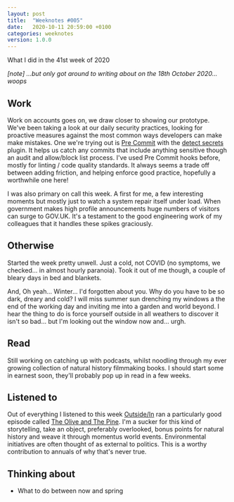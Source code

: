 ```yaml
---
layout: post
title:  "Weeknotes #005"
date:   2020-10-11 20:59:00 +0100
categories: weeknotes
version: 1.0.0
---
```


What I did in the 41st week of 2020

*[note] ...but only got around to writing about on the 18th October 2020... woops*

## Work

Work on accounts goes on, we draw closer to showing our prototype. We've been taking a look at our daily security practices, looking for proactive measures against the most common ways developers can make make mistakes. One we're trying out is [Pre Commit][pre-commit] with the [detect secrets][detect-secrets] plugin. It helps us catch any commits that include anything sensitive though an audit and allow/block list process. I've used Pre Commit hooks before, mostly for linting / code quality standards. It always seems a trade off between adding friction, and helping enforce good practice, hopefully a worthwhile one here!

I was also primary on call this week. A first for me, a few interesting moments but mostly just to watch a system repair itself under load. When government makes high profile announcements huge numbers of visitors can surge to GOV.UK. It's a testament to the good engineering work of my colleagues that it handles these spikes graciously.

## Otherwise

Started the week pretty unwell. Just a cold, not COVID (no symptoms, we checked... in almost hourly paranoia). Took it out of me though, a couple of bleary days in bed and blankets.

And, Oh yeah... Winter... I'd forgotten about you. Why do you have to be so dark, dreary and cold?
I will miss summer sun drenching my windows a the end of the working day and inviting me into a garden and world beyond. I hear the thing to do is force yourself outside in all weathers to discover it isn't so bad... but I'm looking out the window now and... urgh.

## Read

Still working on catching up with podcasts, whilst noodling through my ever growing collection of natural history filmmaking books. I should start some in earnest soon, they'll probably pop up in read in a few weeks.

## Listened to

Out of everything I listened to this week [Outside/In][outside-in] ran a particularly good episode called [The Olive and The Pine][olive-and-the-pine]. I'm a sucker for this kind of storytelling, take an object, preferably overlooked, bonus points for natural history and weave it through momentus world events. Environmental initiatives are often thought of as external to politics. This is a worthy contribution to annuals of why that's never true.

## Thinking about

- What to do between now and spring

[pre-commit]: https://pre-commit.com/
[detect-secrets]: https://github.com/Yelp/detect-secrets
[outside-in]: http://outsideinradio.org/
[olive-and-the-pine]: http://outsideinradio.org/shows/the-olive-and-the-pine
